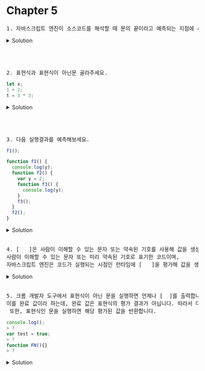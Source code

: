 # Chapter 5

<pre>1. 자바스크립트 엔진이 소스코드를 해석할 때 문의 끝이라고 예측되는 지점에 세미콜론을 자동으로 붙여주는 [        ]이 암묵적으로 수행된다. 
</pre>

   <details>
      <summary>Solution</summary>
        <strong>세미콜론 자동 삽입 기능(ASI)</strong> - automatic semicolon insertion
        
   </details>

<br>
<br>
<br>

<pre>2. 표현식과 표현식이 아닌문 골라주세요.</pre>

```js
let x;
1 + 2;
t = 3 * 3;
```

   <details>
      <summary>Solution</summary>
        <strong>let x;</strong>는 표현식이 아니다. 표현식 구분은 간단하다. 변수에 할당해 보는 것인다.<br>할당 할 수 없을거 같은 건 표현식이 아닌거다.
   </details>

<br>
<br>
<br>

<pre>3. 다음 실행결과를 예측해보세요.</pre>

```js
f1();

function f1() {
  console.log(y);
  function f2() {
    var y = 2;
    function f3() {
      console.log(y);
    }
    f3();
  }
  f2();
}
```

   <details>
      <summary>Solution</summary>
        <strong>y is not defined</strong> 외부에서 내부 함수의 변수는 접근 불가하다.
   </details> 
<br>
   <pre>4. [   ]은 사람이 이해할 수 있는 문자 또는 약속된 기호를 사용해 값을 생성하는 표기법을 말합니다. <br>사람이 이해할 수 있는 문자 또는 미리 약속된 기호로 표기한 코드이며, <br>자바스크립트 엔진은 코드가 실행되는 시점인 런타임에 [   ]을 평가해 값을 생성합니다.
</pre>

<details>
   <summary>Solution</summary>
      <strong>리터럴(literal)</strong>
</details>

<br>

<pre>5. 크롬 개발자 도구에서 표현식이 아닌 문을 실행하면 언제나 [  ]를 출력합니다. <br>이를 완료 값이라 하는데, 완료 값은 표현식의 평가 결과가 아닙니다. 따라서 다른 값과 같이 변수에 할당할 수 없고 참조할 수도 없습니다.<br> 또한, 표현식인 문을 실행하면 해당 평가된 값을 반환합니다.
</pre>

```js
console.log();
> ?
var test = true;
> ?
function FN(){}
> ?
```

<details>
   <summary>Solution</summary>
      <strong>undefined</strong>
</details>

<br>

